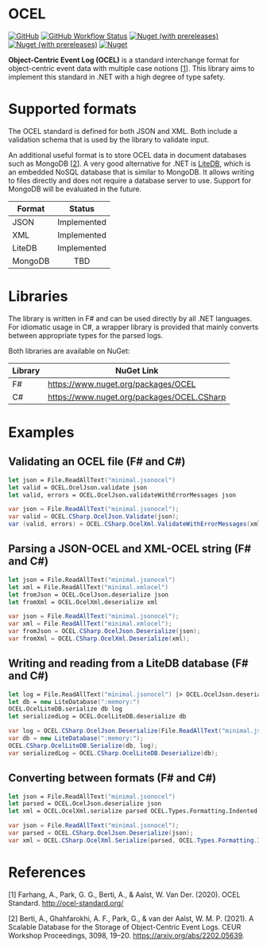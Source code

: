 # OCEL

[![GitHub](https://img.shields.io/github/license/pm4net/OCEL?style=flat-square)](https://github.com/pm4net/OCEL/blob/master/LICENSE)
[![GitHub Workflow Status](https://img.shields.io/github/workflow/status/pm4net/OCEL/Build%20and%20Run%20Tests?label=tests&style=flat-square)](https://github.com/pm4net/OCEL/actions/workflows/tests.yml)
[![Nuget (with prereleases)](https://img.shields.io/nuget/vpre/OCEL?label=OCEL&style=flat-square)](https://www.nuget.org/packages/OCEL/)
[![Nuget (with prereleases)](https://img.shields.io/nuget/vpre/OCEL.CSharp?label=OCEL.CSharp&style=flat-square)](https://www.nuget.org/packages/OCEL.CSharp/)
[![Nuget](https://img.shields.io/nuget/dt/OCEL?label=NuGet%20Downloads&style=flat-square)](https://www.nuget.org/packages/OCEL/#versions-body-tab)

**Object-Centric Event Log (OCEL)** is a standard interchange format for object-centric event data with multiple case notions [[1](#1)]. This library aims to implement this standard in .NET with a high degree of type safety.

# Supported formats

The OCEL standard is defined for both JSON and XML. Both include a validation schema that is used by the library to validate input.

An additional useful format is to store OCEL data in document databases such as MongoDB [[2](#2)]. A very good alternative for .NET is [LiteDB](https://www.litedb.org/), which is an embedded NoSQL database that is similar to MongoDB. It allows writing to files directly and does not require a database server to use. Support for MongoDB will be evaluated in the future.

| Format        | Status        |
| ------------- |:-------------:|
| JSON          | Implemented   |
| XML           | Implemented   |
| LiteDB        | Implemented   |
| MongoDB       | TBD           |

# Libraries

The library is written in F# and can be used directly by all .NET languages. For idiomatic usage in C#, a wrapper library is provided that mainly converts between appropriate types for the parsed logs.

Both libraries are available on NuGet:

| Library       | NuGet Link |
| ------------- | ------------- |
| F#            | https://www.nuget.org/packages/OCEL |
| C#            | https://www.nuget.org/packages/OCEL.CSharp |

# Examples

## Validating an OCEL file (F# and C#)

```fsharp
let json = File.ReadAllText("minimal.jsonocel")
let valid = OCEL.OcelJson.validate json
let valid, errors = OCEL.OcelJson.validateWithErrorMessages json
```

```csharp
var json = File.ReadAllText("minimal.jsonocel");
var valid = OCEL.CSharp.OcelJson.Validate(json);
var (valid, errors) = OCEL.CSharp.OcelXml.ValidateWithErrorMessages(xml);
```

## Parsing a JSON-OCEL and XML-OCEL string (F# and C#)

```fsharp
let json = File.ReadAllText("minimal.jsonocel")
let xml = File.ReadAllText("minimal.xmlocel")
let fromJson = OCEL.OcelJson.deserialize json
let fromXml = OCEL.OcelXml.deserialize xml
```

```csharp
var json = File.ReadAllText("minimal.jsonocel");
var xml = File.ReadAllText("minimal.xmlocel");
var fromJson = OCEL.CSharp.OcelJson.Deserialize(json);
var fromXml = OCEL.CSharp.OcelXml.Deserialize(xml);
```

## Writing and reading from a LiteDB database (F# and C#)

```fsharp
let log = File.ReadAllText("minimal.jsonocel") |> OCEL.OcelJson.deserialize
let db = new LiteDatabase(":memory:")
OCEL.OcelLiteDB.serialize db log
let serializedLog = OCEL.OcelLiteDB.deserialize db
```

```csharp
var log = OCEL.CSharp.OcelJson.Deserialize(File.ReadAllText("minimal.jsonocel"));
var db = new LiteDatabase(":memory:");
OCEL.CSharp.OcelLiteDB.Serialize(db, log);
var serializedLog = OCEL.CSharp.OcelLiteDB.Deserialize(db);
```

## Converting between formats (F# and C#)

```fsharp
let json = File.ReadAllText("minimal.jsonocel")
let parsed = OCEL.OcelJson.deserialize json
let xml = OCEL.OcelXml.serialize parsed OCEL.Types.Formatting.Indented
```

```csharp
var json = File.ReadAllText("minimal.jsonocel");
var parsed = OCEL.CSharp.OcelJson.Deserialize(json);
var xml = OCEL.CSharp.OcelXml.Serialize(parsed, OCEL.Types.Formatting.Indented);
```

# References

<a id="1">[1]</a> Farhang, A., Park, G. G., Berti, A., & Aalst, W. Van Der. (2020). OCEL Standard. http://ocel-standard.org/

<a id="2">[2]</a> Berti, A., Ghahfarokhi, A. F., Park, G., & van der Aalst, W. M. P. (2021). A Scalable Database for the Storage of Object-Centric Event Logs. CEUR Workshop Proceedings, 3098, 19–20. https://arxiv.org/abs/2202.05639.
